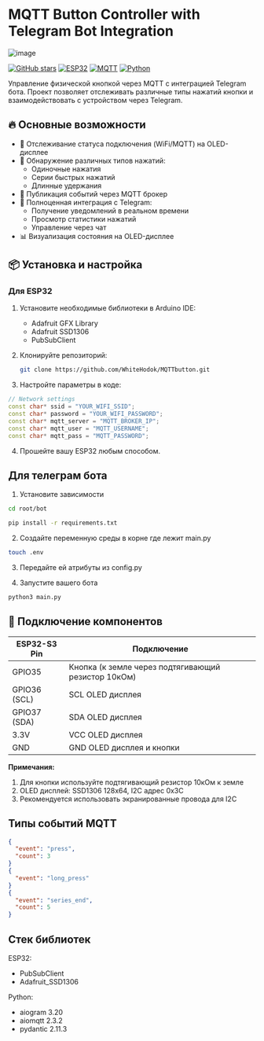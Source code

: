 # MQTT Button Controller with Telegram Bot Integration

![image](https://github.com/user-attachments/assets/a1032a3a-d45e-4f99-a44e-481f749e9e34)



[![GitHub stars](https://img.shields.io/github/stars/WhiteHodok/MQTTbutton?style=for-the-badge)](https://github.com/WhiteHodok/MQTTbutton)
[![ESP32](https://img.shields.io/badge/ESP32-S3-00979D?style=for-the-badge&logo=espressif)](https://www.espressif.com/)
[![MQTT](https://img.shields.io/badge/MQTT-3.1.1-660066?style=for-the-badge&logo=eclipsemosquitto)](https://mosquitto.org/)
[![Python](https://img.shields.io/badge/Python-3.10%2B-3776AB?style=for-the-badge&logo=python)](https://python.org)

Управление физической кнопкой через MQTT с интеграцией Telegram бота. Проект позволяет отслеживать различные типы нажатий кнопки и взаимодействовать с устройством через Telegram.

## 🔥 Основные возможности

- 📶 Отслеживание статуса подключения (WiFi/MQTT) на OLED-дисплее
- 🔘 Обнаружение различных типов нажатий:
  - Одиночные нажатия
  - Серии быстрых нажатий
  - Длинные удержания
- 📡 Публикация событий через MQTT брокер
- 🤖 Полноценная интеграция с Telegram:
  - Получение уведомлений в реальном времени
  - Просмотр статистики нажатий
  - Управление через чат
- 📊 Визуализация состояния на OLED-дисплее

## 📦 Установка и настройка

### Для ESP32

1. Установите необходимые библиотеки в Arduino IDE:
   - Adafruit GFX Library
   - Adafruit SSD1306
   - PubSubClient

2. Клонируйте репозиторий:
   ```bash
   git clone https://github.com/WhiteHodok/MQTTbutton.git


3. Настройте параметры в коде:
```cpp
// Network settings
const char* ssid = "YOUR_WIFI_SSID";
const char* password = "YOUR_WIFI_PASSWORD";
const char* mqtt_server = "MQTT_BROKER_IP";
const char* mqtt_user = "MQTT_USERNAME";
const char* mqtt_pass = "MQTT_PASSWORD";
```

4. Прошейте вашу ESP32 любым способом.

## Для телеграм бота

1. Установите зависимости
```bash
cd root/bot

pip install -r requirements.txt
```

2. Создайте переменную среды в корне где лежит main.py
```bash
touch .env
```

3. Передайте ей атрибуты из config.py

4. Запустите вашего бота
```python
python3 main.py
```

## 🔌 Подключение компонентов

| ESP32-S3 Pin | Подключение                     |
|--------------|---------------------------------|
| GPIO35       | Кнопка (к земле через подтягивающий резистор 10кОм) |
| GPIO36 (SCL) | SCL OLED дисплея                |
| GPIO37 (SDA) | SDA OLED дисплея                |
| 3.3V         | VCC OLED дисплея                |
| GND          | GND OLED дисплея и кнопки       |

**Примечания:**
1. Для кнопки используйте подтягивающий резистор 10кОм к земле
2. OLED дисплей: SSD1306 128x64, I2C адрес 0x3C
3. Рекомендуется использовать экранированные провода для I2C


## Типы событий MQTT
```json
{
  "event": "press",
  "count": 3
}
{
  "event": "long_press"
}
{
  "event": "series_end",
  "count": 5
}
```


## Стек библиотек

ESP32:
- PubSubClient
- Adafruit_SSD1306

Python:
- aiogram 3.20
- aiomqtt 2.3.2
- pydantic 2.11.3

